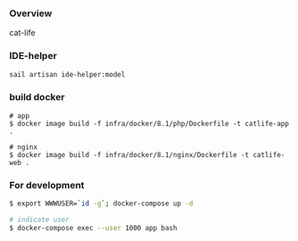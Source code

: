 ### Overview
cat-life

### IDE-helper

```bash
sail artisan ide-helper:model
```

### build docker

```shell
# app
$ docker image build -f infra/docker/8.1/php/Dockerfile -t catlife-app .

# nginx
$ docker image build -f infra/docker/8.1/nginx/Dockerfile -t catlife-web .
```

### For development
```bash
$ export WWWUSER=`id -g`; docker-compose up -d

# indicate user
$ docker-compose exec --user 1000 app bash
```

